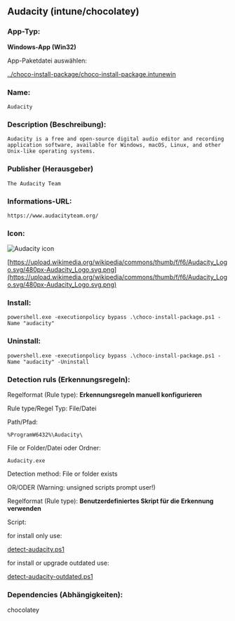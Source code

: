 ## Audacity (intune/chocolatey)

### App-Typ:

__Windows-App (Win32)__

App-Paketdatei auswählen:

[../choco-install-package/choco-install-package.intunewin](../choco-install-package/choco-install-package.intunewin?raw=true)


### Name:

```
Audacity
```

### Description (Beschreibung):

```
Audacity is a free and open-source digital audio editor and recording application software, available for Windows, macOS, Linux, and other Unix-like operating systems.
```

### Publisher (Herausgeber)

```
The Audacity Team
```


### Informations-URL:

```
https://www.audacityteam.org/
```

### Icon:

![Audacity icon](https://upload.wikimedia.org/wikipedia/commons/thumb/f/f6/Audacity_Logo.svg/120px-Audacity_Logo.svg.png)

[https://upload.wikimedia.org/wikipedia/commons/thumb/f/f6/Audacity_Logo.svg/480px-Audacity_Logo.svg.png](https://upload.wikimedia.org/wikipedia/commons/thumb/f/f6/Audacity_Logo.svg/480px-Audacity_Logo.svg.png)

### Install:

```
powershell.exe -executionpolicy bypass .\choco-install-package.ps1 -Name "audacity"
```


### Uninstall:

```
powershell.exe -executionpolicy bypass .\choco-install-package.ps1 -Name "audacity" -Uninstall
```


### Detection ruls (Erkennungsregeln):

Regelformat (Rule type): __Erkennungsregeln manuell konfigurieren__

Rule type/Regel Typ: File/Datei

Path/Pfad:

```
%ProgramW6432%\Audacity\
```


File or Folder/Datei oder Ordner:

```
Audacity.exe
```

Detection method: File or folder exists


OR/ODER (Warning: unsigned scripts prompt user!)

Regelformat (Rule type): __Benutzerdefiniertes Skript für die Erkennung verwenden__

Script:

for install only use:

[detect-audacity.ps1](./detect-audacity.ps1)

for install or upgrade outdated use:

[detect-audacity-outdated.ps1](./detect-audacity-outdated.ps1)

### Dependencies (Abhängigkeiten):

chocolatey
